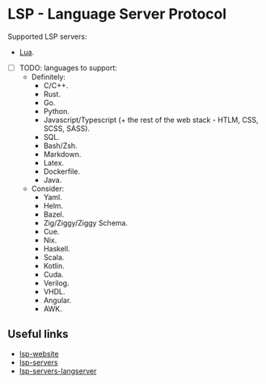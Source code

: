 # LSP - Language Server Protocol

Supported LSP servers:

- [Lua](./lua.md).

- [ ] TODO: languages to support:
  - Definitely:
    - C/C++.
    - Rust.
    - Go.
    - Python.
    - Javascript/Typescript (+ the rest of the web stack - HTLM, CSS, SCSS, SASS).
    - SQL.
    - Bash/Zsh.
    - Markdown.
    - Latex.
    - Dockerfile.
    - Java.
  - Consider:
    - Yaml.
    - Helm.
    - Bazel.
    - Zig/Ziggy/Ziggy Schema.
    - Cue.
    - Nix.
    - Haskell.
    - Scala.
    - Kotlin.
    - Cuda.
    - Verilog.
    - VHDL.
    - Angular.
    - AWK.

## Useful links

- [lsp-website][lsp-website]
- [lsp-servers][lsp-servers]
- [lsp-servers-langserver][lsp-servers-langserver]

[lsp-website]: <https://microsoft.github.io/language-server-protocol/>
[lsp-servers]: <https://microsoft.github.io/language-server-protocol/implementors/servers/>
[lsp-servers-langserver]: <https://langserver.org/>
